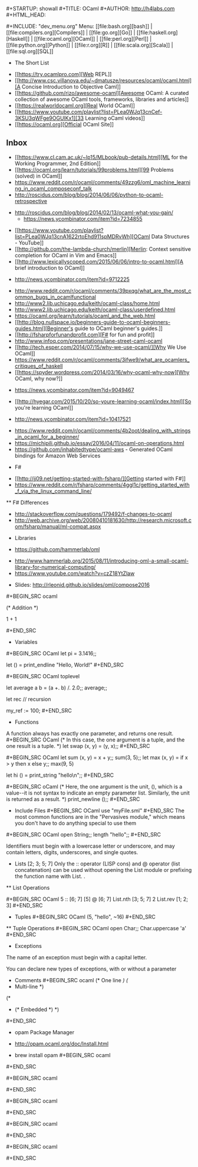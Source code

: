 #+STARTUP: showall
#+TITLE: OCaml
#+AUTHOR: http://h4labs.com
#+HTML_HEAD: <link rel="stylesheet" type="text/css" href="/resources/css/myorg.css" />

#+INCLUDE: "dev_menu.org"
Menu: [[file:bash.org][bash]] | [[file:compilers.org][Compilers]] | [[file:go.org][Go]] | [[file:haskell.org][Haskell]] | [[file:ocaml.org][OCaml]] | [[file:perl.org][Perl]] | [[file:python.org][Python]] | [[file:r.org][R]] | [[file:scala.org][Scala]]  | [[file:sql.org][SQL]]

* The Short List 
+ [[https://try.ocamlpro.com][Web REPL]]
+ [[http://www.csc.villanova.edu/~dmatusze/resources/ocaml/ocaml.html][A Concise Introduction to Objective Caml]]
+ [[https://github.com/rizo/awesome-ocaml][Awesome OCaml: A curated collection of awesome OCaml tools, frameworks, libraries and articles]]
+ [[https://realworldocaml.org][Real World OCaml]]
+ [[https://www.youtube.com/playlist?list=PLea0WJq13cnCef-3KSU3qWFge9OGUlKx1][33 Learning oCaml videos]]
+ [[https://ocaml.org][Official OCaml Site]]

## Inbox
+ [[https://www.cl.cam.ac.uk/~lp15/MLbook/pub-details.html][ML for the Working Programmer, 2nd Edition]]
+ [[https://ocaml.org/learn/tutorials/99problems.html][99 Problems (solved) in OCaml]]
+ https://www.reddit.com/r/ocaml/comments/49zzg6/oml_machine_learning_in_ocaml_composeconf_talk
+ http://roscidus.com/blog/blog/2014/06/06/python-to-ocaml-retrospective
 - http://roscidus.com/blog/blog/2014/02/13/ocaml-what-you-gain/
   + https://news.ycombinator.com/item?id=7234855
+ [[https://www.youtube.com/playlist?list=PLea0WJq13cnA1622rtoEhd911spMDRvWh][OCaml Data Structures - YouTube]]
+ [[http://github.com/the-lambda-church/merlin][Merlin: Context sensitive completion for OCaml in Vim and Emacs]]
+ [[http://www.lexicallyscoped.com/2015/06/06/intro-to-ocaml.html][A brief introduction to OCaml]]
 - http://news.ycombinator.com/item?id=9712225
+ http://www.reddit.com/r/ocaml/comments/39pxqg/what_are_the_most_common_bugs_in_ocamlfunctional
+ http://www2.lib.uchicago.edu/keith/ocaml-class/home.html
+ http://www2.lib.uchicago.edu/keith/ocaml-class/userdefined.html
+ https://ocaml.org/learn/tutorials/ocaml_and_the_web.html
+ [[http://blog.nullspace.io/beginners-guide-to-ocaml-beginners-guides.html][Beginner's guide to OCaml beginner's guides.]]
+ [[http://fsharpforfunandprofit.com][F# for fun and profit]]
+ http://www.infoq.com/presentations/jane-street-caml-ocaml
+ [[http://tech.esper.com/2014/07/15/why-we-use-ocaml/][Why We Use OCaml]]
+ https://www.reddit.com/r/ocaml/comments/3ifwe9/what_are_ocamlers_critiques_of_haskell
+ [[https://spyder.wordpress.com/2014/03/16/why-ocaml-why-now][Why OCaml, why now?]]
 - https://news.ycombinator.com/item?id=9049467
+ [[http://hyegar.com/2015/10/20/so-youre-learning-ocaml/index.html][So you're learning OCaml]]
 - http://news.ycombinator.com/item?id=10417521
+ https://www.reddit.com/r/ocaml/comments/4b2oot/dealing_with_strings_in_ocaml_for_a_beginner/
+ https://michipili.github.io/essay/2016/04/11/ocaml-on-operations.html
+ https://github.com/inhabitedtype/ocaml-aws - Generated OCaml bindings for Amazon Web Services

* F#
+ [[http://jj09.net/getting-started-with-fsharp/][Getting started with F#]]
+ https://www.reddit.com/r/fsharp/comments/4ggl1c/getting_started_with_f_via_the_linux_command_line/

** F# Differences
+ http://stackoverflow.com/questions/179492/f-changes-to-ocaml
+ http://web.archive.org/web/20080410181630/http://research.microsoft.com/fsharp/manual/ml-compat.aspx

* Libraries
+ https://github.com/hammerlab/oml
 - http://www.hammerlab.org/2015/08/11/introducing-oml-a-small-ocaml-library-for-numerical-computing/
 - https://www.youtube.com/watch?v=czZ18YtZlaw
  + Slides: http://rleonid.github.io/slides/oml/compose2016

#+BEGIN_SRC ocaml

(* Addition *)

1 + 1

#+END_SRC


* Variables

#+BEGIN_SRC OCaml 
let pi = 3.1416;;

let () = print_endline "Hello, World!"
#+END_SRC 


#+BEGIN_SRC OCaml 
toplevel

let average a b =
  (a +. b) /. 2.0;;
average;;

let rec // recursion

my_ref := 100;
#+END_SRC 

* Functions

A function always has exactly one parameter, and returns one result.
#+BEGIN_SRC OCaml 
(* In this case, the one argument is a tuple, and the one result is a tuple. *)
let swap (x, y) = (y, x);;
#+END_SRC 


#+BEGIN_SRC OCaml 
let sum (x, y) = x + y;;
sum(3, 5);;
let max (x, y) = if x > y then x else y;;
max(9, 5)

let hi () =
  print_string "hello\n";;
#+END_SRC


#+BEGIN_SRC oCaml
(*
Here, the one argument is the unit, (), which is a value--it is not syntax to indicate an empty parameter list. Similarly, the unit is returned as a result.
*)
print_newline ();;
#+END_SRC 

* Include Files
#+BEGIN_SRC OCaml 
use "myFile.sml"
#+END_SRC 
The most common functions are in the "Pervasives module," which means you don't have to do anything special to use them

#+BEGIN_SRC OCaml 
open String;; 
length "hello";;
#+END_SRC 

Identifiers must begin with a lowercase letter or underscore, and may contain letters, digits, underscores, and single quotes.

* Lists
[2; 3; 5; 7]
Only the :: operator (LISP cons) and @ operator (list concatenation) can be used without opening the List module or prefixing the function name with List. .

** List Operations

#+BEGIN_SRC OCaml 
5 :: [6; 7]
[5] @ [6; 7]
List.nth [3; 5; 7] 2
List.rev [1; 2; 3]
#+END_SRC 

* Tuples
#+BEGIN_SRC OCaml 
(5, "hello", ~16)
#+END_SRC

** Tuple Operations
#+BEGIN_SRC OCaml
open Char;;
Char.uppercase 'a'
#+END_SRC 

* Exceptions

The name of an exception must begin with a capital letter. 

You can declare new types of exceptions, with or without a parameter

* Comments
#+BEGIN_SRC ocaml
(* One line *)
(* 
 * Multi-line
 *)

(* 
 * (* Embedded *)
 *)

#+END_SRC

* opam Package Manager
+ http://opam.ocaml.org/doc/Install.html
 - brew install opam
#+BEGIN_SRC ocaml

#+END_SRC

#+BEGIN_SRC ocaml

#+END_SRC

#+BEGIN_SRC ocaml

#+END_SRC

#+BEGIN_SRC ocaml

#+END_SRC

#+BEGIN_SRC ocaml

#+END_SRC
